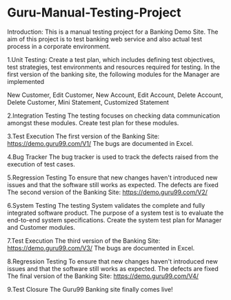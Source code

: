 # Guru-Manual-Testing-Project
Introduction:
This is a manual testing project for a Banking Demo Site. The aim of this project is to test banking web service and also actual test process in a corporate environment.

1.Unit Testing:
Create a test plan, which includes defining test objectives, test strategies, test environments and resources required for testing. In the first version of the banking site, the following modules for the Manager are implemented

New Customer, Edit Customer, New Account, Edit Account, Delete Account, Delete Customer, Mini Statement, Customized Statement

2.Integration Testing
The testing focuses on checking data communication amongst these modules. Create test plan for these modules.

3.Test Execution
The first version of the Banking Site: https://demo.guru99.com/V1/ The bugs are documented in Excel.

4.Bug Tracker
The bug tracker is used to track the defects raised from the execution of test cases.

5.Regression Testing
To ensure that new changes haven't introduced new issues and that the software still works as expected. The defects are fixed The second version of the Banking Site: https://demo.guru99.com/V2/

6.System Testing
The testing System validates the complete and fully integrated software product. The purpose of a system test is to evaluate the end-to-end system specifications. Create the system test plan for Manager and Customer modules.

7.Test Execution
The third version of the Banking Site: https://demo.guru99.com/V3/ The bugs are documented in Excel.

8.Regression Testing
To ensure that new changes haven't introduced new issues and that the software still works as expected. The defects are fixed The final version of the Banking Site: https://demo.guru99.com/V4/

9.Test Closure
The Guru99 Banking site finally comes live!
